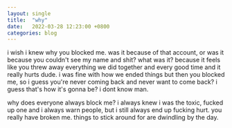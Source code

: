 ```yaml
---
layout: single
title:  "why"
date:   2022-03-28 12:23:00 +0800
categories: blog
---
```

i wish i knew why you blocked me. was it because of that account, or was it because you couldn't see my name and shit? what was it? because it feels like you threw away everything we did together and every good time and it really hurts dude. i was fine with how we ended things but then you blocked me, so i guess you're never coming back and never want to come back? i guess that's how it's gonna be? i dont know man.

why does everyone always block me? i always knew i was the toxic, fucked up one and i always warn people, but i still always end up fucking hurt. you really have broken me. things to stick around for are dwindling by the day.
